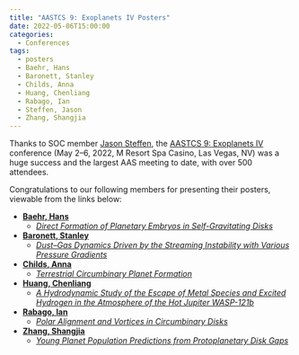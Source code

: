 ```yaml
---
title: "AASTCS 9: Exoplanets IV Posters"
date: 2022-05-06T15:00:00
categories:
  - Conferences
tags:
  - posters
  - Baehr, Hans
  - Baronett, Stanley
  - Childs, Anna
  - Huang, Chenliang
  - Rabago, Ian
  - Steffen, Jason
  - Zhang, Shangjia
---
```


Thanks to SOC member [Jason Steffen](/team/steffen-jason/), the [AASTCS 9: Exoplanets IV](https://aas.org/meetings/aastcs9/exoplanets) conference (May 2–6, 2022, M Resort Spa Casino, Las Vegas, NV) was a huge success and the largest AAS meeting to date, with over 500 attendees.

Congratulations to our following members for presenting their posters, viewable from the links below:
- [**Baehr, Hans**](/team/baehr-hans/)
  - [*Direct Formation of Planetary Embryos in Self-Gravitating Disks*](https://doi.org/10.5281/zenodo.6537943)
- [**Baronett, Stanley**](/team/baronett-stanley/)
  - [*Dust–Gas Dynamics Driven by the Streaming Instability with Various Pressure Gradients*](https://doi.org/10.5281/zenodo.6537359)
- [**Childs, Anna**](/team/childs-anna/)
  - [*Terrestrial Circumbinary Planet Formation*](https://doi.org/10.5281/zenodo.6533828)
- [**Huang, Chenliang**](/team/huang-chenliang/)
  - [*A Hydrodynamic Study of the Escape of Metal Species and Excited Hydrogen in the Atmosphere of the Hot Jupiter WASP-121b*](https://doi.org/10.5281/zenodo.6534108)
- [**Rabago, Ian**](/team/rabago-ian/)
  - [*Polar Alignment and Vortices in Circumbinary Disks*](https://doi.org/10.5281/zenodo.6537519)
- [**Zhang, Shangjia**](/team/zhang-shangjia/)
  - [*Young Planet Population Predictions from Protoplanetary Disk Gaps*](https://doi.org/10.5281/zenodo.6533234)
